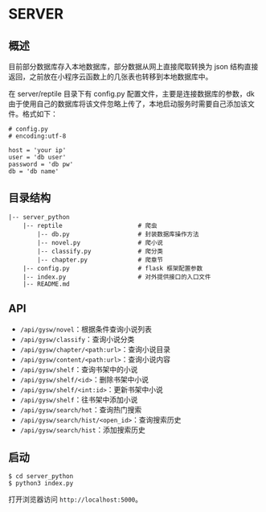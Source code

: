 # SERVER

## 概述

目前部分数据库存入本地数据库，部分数据从网上直接爬取转换为 json 结构直接返回，之前放在小程序云函数上的几张表也转移到本地数据库中。

在 server/reptile 目录下有 config.py 配置文件，主要是连接数据库的参数，dk 由于使用自己的数据库将该文件忽略上传了，本地启动服务时需要自己添加该文件。格式如下：

```
# config.py
# encoding:utf-8

host = 'your ip'
user = 'db user'
password = 'db pw'
db = 'db name'
```

## 目录结构

```
|-- server_python
    |-- reptile                     # 爬虫
        |-- db.py                   # 封装数据库操作方法
        |-- novel.py                # 爬小说
        |-- classify.py             # 爬分类
        |-- chapter.py              # 爬章节
    |-- config.py                   # flask 框架配置参数
    |-- index.py                    # 对外提供接口的入口文件
    |-- README.md
```

## API


- `/api/gysw/novel`：根据条件查询小说列表
- `/api/gysw/classify`：查询小说分类
- `/api/gysw/chapter/<path:url>`：查询小说目录
- `/api/gysw/content/<path:url>`：查询小说内容
- `/api/gysw/shelf`：查询书架中的小说
- `/api/gysw/shelf/<id>`：删除书架中小说
- `/api/gysw/shelf/<int:id>`：更新书架中小说
- `/api/gysw/shelf`：往书架中添加小说
- `/api/gysw/search/hot`：查询热门搜索
- `/api/gysw/search/hist/<open_id>`：查询搜索历史
- `/api/gysw/search/hist`：添加搜索历史

## 启动

```
$ cd server_python
$ python3 index.py
```

打开浏览器访问 `http://localhost:5000`。
